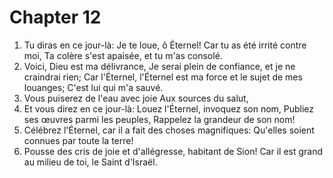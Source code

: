 # Chapter 12

1. Tu diras en ce jour-là: Je te loue, ô Éternel! Car tu as été irrité contre moi, Ta colère s'est apaisée, et tu m'as consolé.
2. Voici, Dieu est ma délivrance, Je serai plein de confiance, et je ne craindrai rien; Car l'Éternel, l'Éternel est ma force et le sujet de mes louanges; C'est lui qui m'a sauvé.
3. Vous puiserez de l'eau avec joie Aux sources du salut,
4. Et vous direz en ce jour-là: Louez l'Éternel, invoquez son nom, Publiez ses œuvres parmi les peuples, Rappelez la grandeur de son nom!
5. Célébrez l'Éternel, car il a fait des choses magnifiques: Qu'elles soient connues par toute la terre!
6. Pousse des cris de joie et d'allégresse, habitant de Sion! Car il est grand au milieu de toi, le Saint d'Israël.

